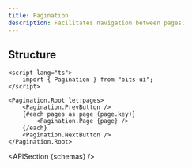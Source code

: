 ```yaml
---
title: Pagination
description: Facilitates navigation between pages.
---
```


<script>
	import { APISection, ComponentPreview, PaginationDemo } from '@/components/index.js'
	export let schemas
</script>

<ComponentPreview name="pagination-demo" comp="Pagination">

<PaginationDemo slot="preview" />

</ComponentPreview>

## Structure

```svelte
<script lang="ts">
	import { Pagination } from "bits-ui";
</script>

<Pagination.Root let:pages>
	<Pagination.PrevButton />
	{#each pages as page (page.key)}
		<Pagination.Page {page} />
	{/each}
	<Pagination.NextButton />
</Pagination.Root>
```

<APISection {schemas} />
